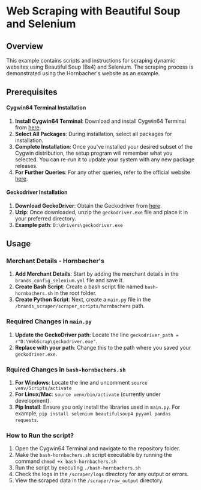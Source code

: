 # Web Scraping with Beautiful Soup and Selenium

## Overview

This example contains scripts and instructions for scraping dynamic websites using Beautiful Soup (Bs4) and Selenium. The scraping process is demonstrated using the Hornbacher's website as an example.

## Prerequisites

#### Cygwin64 Terminal Installation

1. **Install Cygwin64 Terminal**: Download and install Cygwin64 Terminal from [here](https://www.cygwin.com/setup-x86_64.exe).
2. **Select All Packages**: During installation, select all packages for installation.
3. **Complete Installation**: Once you've installed your desired subset of the Cygwin distribution, the setup program will remember what you selected. You can re-run it to update your system with any new package releases.
4. **For Further Queries**: For any other queries, refer to the official website [here](https://www.cygwin.com/install.html).

#### Geckodriver Installation

1. **Download GeckoDriver**: Obtain the Geckodriver from [here](https://github.com/mozilla/geckodriver/releases/download/v0.34.0/geckodriver-v0.34.0-win64.zip).
2. **Uzip**: Once downloaded, unzip the `geckodriver.exe` file and place it in your preferred directory. 
3. **Example path**: `D:\drivers\geckodriver.exe`


## Usage

### Merchant Details - Hornbacher's

1. **Add Merchant Details**: Start by adding the merchant details in the `brands_config_selenium.yml` file and save it.
2. **Create Bash Script**: Create a bash script file named `bash-hornbachers.sh` in the root folder.
3. **Create Python Script**: Next, create a `main.py` file in the `/brands_scraper/scraper_scripts/hornbachers` path.

### Required Changes in `main.py`

1. **Update the GeckoDriver path**: Locate the line `geckodriver_path = r"D:\WebScrap\geckodriver.exe"`.
2. **Replace with your path**: Change this to the path where you saved your `geckodriver.exe`.

### Rquired Changes in `bash-hornbachers.sh`

1. **For Windows**: Locate the line and uncomment `source venv/Scripts/activate`
2. **For Linux/Mac**: `source venv/bin/activate` (currently under development).
3. **Pip Install**: Ensure you only install the libraries used in `main.py`. For example, `pip install selenium beautifulsoup4 pyyaml pandas requests`.

### How to Run the script?

1. Open the Cygwin64 Terminal and navigate to the repository folder.
2. Make the `bash-hornbachers.sh` script executable by running the command `chmod +x bash-hornbachers.sh`
3. Run the script by executing `./bash-hornbachers.sh`
4. Check the logs in the `/scraper/logs` directory for any output or errors.
5. View the scraped data in the `/scraper/raw_output` directory.

